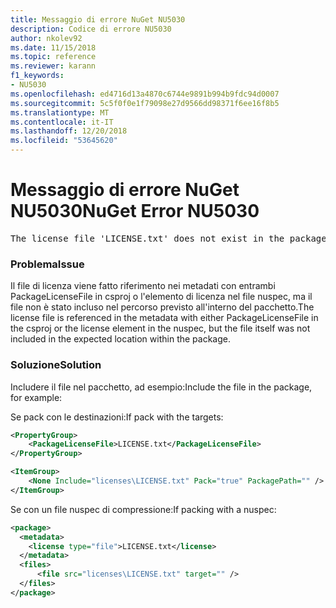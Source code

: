 ```yaml
---
title: Messaggio di errore NuGet NU5030
description: Codice di errore NU5030
author: nkolev92
ms.date: 11/15/2018
ms.topic: reference
ms.reviewer: karann
f1_keywords:
- NU5030
ms.openlocfilehash: ed4716d13a4870c6744e9891b994b9fdc94d0007
ms.sourcegitcommit: 5c5f0f0e1f79098e27d9566dd98371f6ee16f8b5
ms.translationtype: MT
ms.contentlocale: it-IT
ms.lasthandoff: 12/20/2018
ms.locfileid: "53645620"
---
```

# <a name="nuget-error-nu5030"></a><span data-ttu-id="f2c8e-103">Messaggio di errore NuGet NU5030</span><span class="sxs-lookup"><span data-stu-id="f2c8e-103">NuGet Error NU5030</span></span>
<pre>The license file 'LICENSE.txt' does not exist in the package.</pre>

### <a name="issue"></a><span data-ttu-id="f2c8e-104">Problema</span><span class="sxs-lookup"><span data-stu-id="f2c8e-104">Issue</span></span>

<span data-ttu-id="f2c8e-105">Il file di licenza viene fatto riferimento nei metadati con entrambi PackageLicenseFile in csproj o l'elemento di licenza nel file nuspec, ma il file non è stato incluso nel percorso previsto all'interno del pacchetto.</span><span class="sxs-lookup"><span data-stu-id="f2c8e-105">The license file is referenced in the metadata with either PackageLicenseFile in the csproj or the license element in the nuspec, but the file itself was not included in the expected location within the package.</span></span>


### <a name="solution"></a><span data-ttu-id="f2c8e-106">Soluzione</span><span class="sxs-lookup"><span data-stu-id="f2c8e-106">Solution</span></span>

<span data-ttu-id="f2c8e-107">Includere il file nel pacchetto, ad esempio:</span><span class="sxs-lookup"><span data-stu-id="f2c8e-107">Include the file in the package, for example:</span></span>

<span data-ttu-id="f2c8e-108">Se pack con le destinazioni:</span><span class="sxs-lookup"><span data-stu-id="f2c8e-108">If pack with the targets:</span></span>
```xml
<PropertyGroup>
    <PackageLicenseFile>LICENSE.txt</PackageLicenseFile>
</PropertyGroup>

<ItemGroup>
    <None Include="licenses\LICENSE.txt" Pack="true" PackagePath="" />
</ItemGroup>
```

<span data-ttu-id="f2c8e-109">Se con un file nuspec di compressione:</span><span class="sxs-lookup"><span data-stu-id="f2c8e-109">If packing with a nuspec:</span></span>
```xml
<package>
  <metadata>
    <license type="file">LICENSE.txt</license>
  </metadata>
  <files>
      <file src="licenses\LICENSE.txt" target="" />
  </files>
</package>
```
